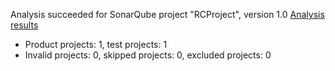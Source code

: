 Analysis succeeded for SonarQube project "RCProject", version 1.0 [Analysis results](http://localhost:9000/dashboard/index/RCProject)
- Product projects: 1, test projects: 1
- Invalid projects: 0, skipped projects: 0, excluded projects: 0
